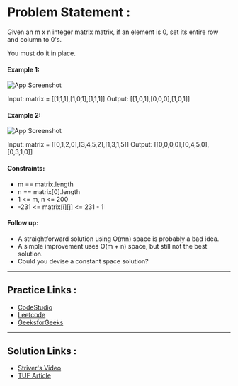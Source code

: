 
# Problem Statement :


Given an m x n integer matrix matrix, if an element is 0, set its entire row and column to 0's.

You must do it in place.




#### Example 1:

![App Screenshot](https://assets.leetcode.com/uploads/2020/08/17/mat1.jpg)

Input: matrix = [[1,1,1],[1,0,1],[1,1,1]]
Output: [[1,0,1],[0,0,0],[1,0,1]]

#### Example 2:

![App Screenshot](https://assets.leetcode.com/uploads/2020/08/17/mat2.jpg)

Input: matrix = [[0,1,2,0],[3,4,5,2],[1,3,1,5]]
Output: [[0,0,0,0],[0,4,5,0],[0,3,1,0]]


#### Constraints:

- m == matrix.length
- n == matrix[0].length
- 1 <= m, n <= 200
- -231 <= matrix[i][j] <= 231 - 1

#### Follow up:

- A straightforward solution using O(mn) space is probably a bad idea.
- A simple improvement uses O(m + n) space, but still not the best solution.
- Could you devise a constant space solution?

---
## Practice Links :

- [CodeStudio](https://www.codingninjas.com/codestudio/problems/set-matrix-zeros_3846774?topList=striver-sde-sheet-problems&utm_source=striver&utm_medium=website)
- [Leetcode](https://leetcode.com/problems/set-matrix-zeroes/)
- [GeeksforGeeks](https://practice.geeksforgeeks.org/problems/boolean-matrix-problem-1587115620/1)

---
## Solution Links :

- [Striver's Video](https://youtu.be/N0MgLvceX7M)
- [TUF Article](https://takeuforward.org/data-structure/set-matrix-zero/)